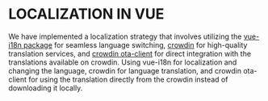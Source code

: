 # LOCALIZATION IN VUE
We have implemented a localization strategy that involves utilizing the [vue-i18n package](https://vue-i18n.intlify.dev/) for seamless language switching, [crowdin](https://crowdin.com/) for high-quality translation services, and [crowdin ota-client](https://crowdin.github.io/ota-client-js/) for direct integration with the translations available on crowdin. Using vue-i18n for localization and changing the language, crowdin for language translation, and crowdin ota-client for using the translation directly from the crowdin instead of downloading it locally.